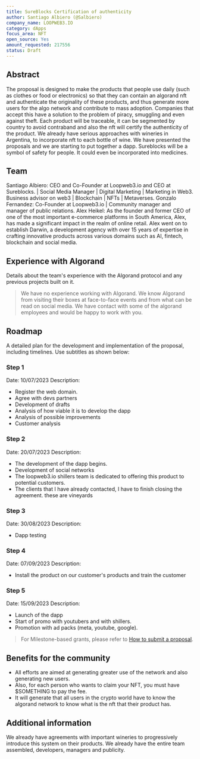 ```yaml
---
title: SureBlocks Certification of authenticity
author: Santiago Albiero (@Salbiero)
company_name: LOOPWEB3.IO
category: dApps
focus_area: NFT
open_source: Yes
amount_requested: 217556
status: Draft
---
```


## Abstract
The proposal is designed to make the products that people use daily (such as clothes or food or electronics) so that they can contain an algorand nft and authenticate the originality of these products, and thus generate more users for the algo network and contribute to mass adoption.
Companies that accept this have a solution to the problem of piracy, smuggling and even against theft.
Each product will be traceable, it can be segmented by country to avoid contraband and also the nft will certify the authenticity of the product.
We already have serious approaches with wineries in Argentina, to incorporate nft to each bottle of wine. We have presented the proposals and we are starting to put together a dapp.
Sureblocks will be a symbol of safety for people. It could even be incorporated into medicines.

## Team
Santiago Albiero: CEO and Co-Founder at Loopweb3.io and CEO at Sureblocks. | Social Media Manager | Digital Marketing | Marketing in Web3. Business advisor on web3 | Blockchain | NFTs | Metaverses.
Gonzalo Fernandez:  Co-Founder at Loopweb3.io | Community manager and manager of public relations.
Alex Heikel: As the founder and former CEO of one of the most important e-commerce platforms in South America, Alex, has made a significant impact in the realm of online retail. Alex went on to establish Darwin, a development agency with over 15 years of expertise in crafting innovative products across various domains such as AI, fintech, blockchain and social media.

## Experience with Algorand
Details about the team's experience with the Algorand protocol and any previous projects built on it.
> We have no experience working with Algorand.
> We know Algorand from visiting their boxes at face-to-face events and from what can be read on social media.
> We have contact with some of the algorand employees and would be happy to work with you.

## Roadmap
A detailed plan for the development and implementation of the proposal, including timelines.
Use subtitles as shown below:

### Step 1
Date: 10/07/2023
Description:
- Register the web domain.
- Agree with devs partners
- Development of drafts
- Analysis of how viable it is to develop the dapp
- Analysis of possible improvements
- Customer analysis

### Step 2 
Date: 20/07/2023
Description:
- The development of the dapp begins.
- Development of social networks
- The loopweb3.io shillers team is dedicated to offering this product to potential customers.
- The clients that I have already contacted, I have to finish closing the agreement. these are vineyards

 ### Step 3 
Date: 30/08/2023
Description: 
- Dapp testing

 ### Step 4
Date: 07/09/2023
Description: 
- Install the product on our customer's products and train the customer

 ### Step 5
Date: 15/09/2023
Description:
- Launch of the dapp
- Start of promo with youtubers and with shillers.
- Promotion with ad packs (meta, youtube, google).
  
> For Milestone-based grants, please refer to <a href="https://github.com/algorandfoundation/ARCs/blob/main/ARCs/arc-0034.md#submit-a-proposal"> How to submit a proposal</a>.


## Benefits for the community
- All efforts are aimed at generating greater use of the network and also generating new users.
- Also, for each person who wants to claim your NFT, you must have $SOMETHING to pay the fee.
- It will generate that all users in the crypto world have to know the algorand network to know what is the nft that their product has.
  
## Additional information
We already have agreements with important wineries to progressively introduce this system on their products.
We already have the entire team assembled, developers, managers and publicity.
